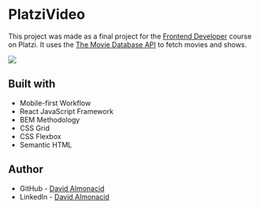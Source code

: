 # PlatziVideo

This project was made as a final project for the [Frontend Developer](https://platzi.com/cursos/frontend-developer-practico/) course on Platzi. It uses the [The Movie Database API](https://www.themoviedb.org/documentation/api) to fetch movies and shows.

![](https://i.imgur.com/LrkuPmI.png)

## Built with

- Mobile-first Workflow
- React JavaScript Framework
- BEM Methodology
- CSS Grid
- CSS Flexbox
- Semantic HTML

## Author

- GitHub - [David Almonacid](https://github.com/DavidAlmonacid)
- LinkedIn - [David Almonacid](https://linkedin.com/in/davidalmonacid)
